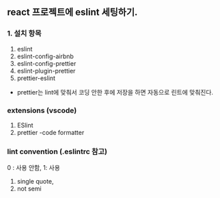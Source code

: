 ## react 프로젝트에 eslint 세팅하기.

### 1. 설치 항목

1. eslint
2. eslint-config-airbnb
3. eslint-config-prettier
4. eslint-plugin-prettier
5. prettier-eslint

- prettier는 lint에 맞춰서 코딩 안한 후에 저장을 하면 자동으로 린트에 맞춰진다.

### extensions (vscode)

1. ESlint
2. prettier -code formatter

### lint convention (.eslintrc 참고)

0 : 사용 안함, 1: 사용

1. single quote,
2. not semi
